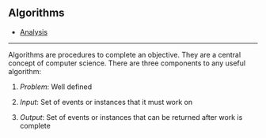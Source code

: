 ## Algorithms

* [Analysis](analysis)

---

Algorithms are procedures to complete an objective. They are a central concept of computer science. There are three components to any useful algorithm:

1) _Problem_: Well defined 
 
2) _Input_: Set of events or instances that it must work on

3) _Output_: Set of events or instances that can be returned after work is complete
